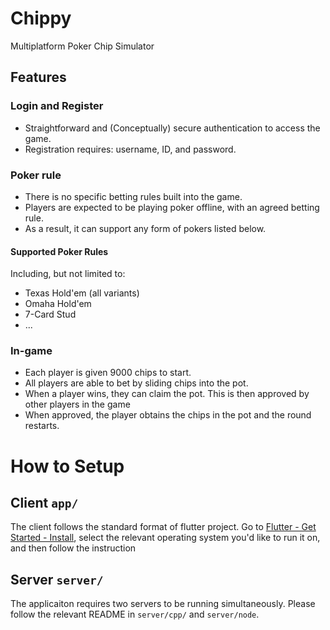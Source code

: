 # Chippy
Multiplatform Poker Chip Simulator

## Features
### Login and Register
- Straightforward and (Conceptually) secure authentication to access the game. 
- Registration requires: username, ID, and password.

### Poker rule
- There is no specific betting rules built into the game.
- Players are expected to be playing poker offline, with an agreed betting rule.
- As a result, it can support any form of pokers listed below.

#### Supported Poker Rules 
Including, but not limited to:
- Texas Hold'em (all variants)
- Omaha Hold'em
- 7-Card Stud
- ... 

### In-game
- Each player is given 9000 chips to start.
- All players are able to bet by sliding chips into the pot.
- When a player wins, they can claim the pot. This is then approved by other players in the game
- When approved, the player obtains the chips in the pot and the round restarts.

# How to Setup
## Client `app/`
The client follows the standard format of flutter project. Go to [Flutter - Get Started - Install](https://flutter.dev/docs/get-started/install), select the relevant operating system you'd like to run it on, and then follow the instruction 

## Server `server/`
The applicaiton requires two servers to be running simultaneously. Please follow the relevant README in `server/cpp/` and `server/node`.
